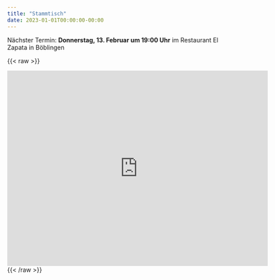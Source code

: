```yaml
---
title: "Stammtisch"
date: 2023-01-01T00:00:00-00:00
---
```


Nächster Termin: **Donnerstag, 13. Februar um 19:00 Uhr** im Restaurant El Zapata in Böblingen

{{< raw >}}
<iframe src="https://www.google.com/maps/embed?pb=!1m18!1m12!1m3!1d5269.138863318739!2d8.999871077057463!3d48.67547671356057!2m3!1f0!2f0!3f0!3m2!1i1024!2i768!4f13.1!3m3!1m2!1s0x4799e0894a941e71%3A0x89ebe52eab0a0234!2sEl%20Zapata%20B%C3%B6blingen!5e0!3m2!1sde!2sde!4v1738102196607!5m2!1sde!2sde" width="600" height="450" style="border:0;" allowfullscreen="" loading="lazy" referrerpolicy="no-referrer-when-downgrade"></iframe>
{{< /raw >}}
